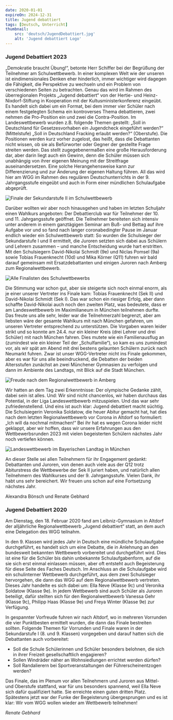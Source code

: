```yaml
---
date: 2020-01-01
expireOn: 2024-12-31
title: Jugend debattiert
tags: [Deutsch, Unterricht]
thumbnail: 
    src: 'deutsch/JugendDebattiert.jpg'
    alt: 'Jugend debattiert Logo'
---
```



### Jugend Debattiert 2023 

„Demokratie braucht Übung!“, betonte Herr Schiffer bei der Begrüßung der Teilnehmer am Schulwettbewerb. In einer komplexen Welt wie der unseren ist eindimensionales Denken eher hinderlich, immer wichtiger wird dagegen die Fähigkeit, die Perspektive zu wechseln und ein Problem von verschiedenen Seiten zu betrachten. Genau das wird im Rahmen des überregionalen Projekts „Jugend debattiert“ von der Hertie- und Heinz-Nixdorf-Stiftung in Kooperation mit der Kultusministerkonferenz eingeübt. Es handelt sich dabei um ein Format, bei dem immer vier Schüler nach einem festgelegten Schema ein kontroverses Thema debattieren, zwei nehmen die Pro-Position ein und zwei die Contra-Position. Im Landeswettbewerb wurden z.B. folgende Themen gestellt: „Soll in Deutschland für Gesetzesvorhaben ein Jugendcheck eingeführt werden?“ (Mittelstufe) „Soll in Deutschland Fracking erlaubt werden?“ (Oberstufe). Die Positionen werden kurz vorher zugelost, das heißt, dass die Debattanten nicht wissen, ob sie als Befürworter oder Gegner der gestellte Frage streiten werden. Das stellt zugegebenermaßen eine große Herausforderung dar, aber darin liegt auch ein Gewinn, denn die Schüler müssen sich unabhängig von ihrer eigenen Meinung mit der Streitfrage auseinandersetzen. Eine solche Herangehensweise kann zur Differenzierung und zur Änderung der eigenen Haltung führen. All das wird hier am WGG im Rahmen des regulären Deutschunterrichts in der 9. Jahrgangsstufe eingeübt und auch in Form einer mündlichen Schulaufgabe abgeprüft. 

![Finale der Sekundarstufe II im Schulwettbewerb](/images/deutsch/jugendDebattiert23.jpg)

Darüber wollten wir aber noch hinausgehen und haben im letzten Schuljahr einen Wahlkurs angeboten: Der Debattierclub war für Teilnehmer der 10. und 11. Jahrgangsstufe geöffnet. Die Teilnehmer bereiteten sich intensiv unter anderem in einem ganztägigen Seminar am Buß- und Bettag auf ihre Aufgabe vor und so fand nach langer coronabedingter Pause im Januar endlich wieder ein Schulwettbewerb statt: So wurden die Schulsieger der Sekundarstufe I und II ermittelt, die Juroren setzten sich dabei aus Schülern und Lehrern zusammen – und manche Entscheidung wurde hart erstritten. Mit den Schulsiegern David-Nikolai Schmidt (9e) und Niclas Pomsel (9a) sowie Tobias Frauenknecht (10d) und Mika Körner (Q11) fuhren wir bald darauf gemeinsam mit Ersatzdebattanten und einigen Juroren nach Amberg zum Regionalwettbewerb. 

![Alle Finalisten des Schulwettbewerbs](/images/deutsch/jugendDebattiert23_1.jpg)

Die Stimmung war schon gut, aber sie steigerte sich noch einmal enorm, als je einer unserer Vertreter ins Finale kam: Tobias Frauenknecht (Sek II) und David-Nikolai Schmidt (Sek I). Das war schon ein riesiger Erfolg, aber dann schaffte David-Nikolai auch noch den zweiten Platz, was bedeutete, dass er am Landeswettbewerb im Maximilianeum in München teilnehmen durfte. Das freute uns alle sehr, leider war die Teilnehmerzahl begrenzt, aber am liebsten wäre der gesamte Wahlkurs mit nach München gefahren, um unseren Vertreter entsprechend zu unterstützen. Die Vorgaben waren leider strikt und so konnte am 24.4. nur ein kleiner Kreis (drei Lehrer und drei Schüler) mit nach München fahren. Dies mutete wie ein Familienausflug an (zumindest wie ein kleiner Teil der „Schulfamilie“), so kam es uns zumindest vor, als wir spät am Abend mit drei bestens gelaunten Schülern zurück nach Neumarkt fuhren. Zwar ist unser WGG-Vertreter nicht ins Finale gekommen, aber es war für uns alle beeindruckend, die Debatten der beiden Altersstufen zunächst an zwei Münchener Gymnasien zu verfolgen und dann im Ambiente des Landtags, mit Blick auf die Stadt München.

![Freude nach dem Regionalwettbewerb in Amberg](/images/deutsch/jugendDebattiert23_2.jpg)

Wir hatten an dem Tag zwei Erkenntnisse: Der olympische Gedanke zählt, dabei sein ist alles. Und: Wir sind nicht chancenlos, wir haben durchaus das Potential, in der Liga Landeswettbewerb mitzuspielen. Und das war sehr zufriedenstellend. Und eins ist auch klar: Jugend debattiert macht süchtig. Die Schulsiegerin Veronika Soldatow, die heuer Abitur gemacht hat, hat dies nach dem letzten Regionalwettbewerb vor Corona in Altdorf so formuliert: „Ich will da nochmal mitmachen!“ Bei ihr hat es wegen Corona leider nicht geklappt, aber wir hoffen, dass wir unsere Erfahrungen aus den Wettbewerbsrunden 2023 mit vielen begeisterten Schülern nächstes Jahr noch vertiefen können. 

![Landeswettbewerb im Bayerischen Landtag in München](/images/deutsch/jugendDebattiert23_3.jpg)

An dieser Stelle sei allen Teilnehmern für ihr Engagement gedankt: Debattanten und Juroren, von denen auch viele aus der Q12 trotz Abiturstress die Wettbewerbe der Sek II juriert haben, und natürlich allen Teilnehmern des Wahlkurses und der 9. Jahrgangsstufe. Vielen Dank, ihr habt uns sehr bereichert. Wir freuen uns schon auf eine Fortsetzung nächstes Jahr.

Alexandra Bönsch und Renate Gebhard 

### Jugend Debattiert 2020

Am Dienstag, den 18. Februar 2020 fand am Leibniz-Gymnasium in Altdorf der alljährliche Regionalwettbewerb „Jugend debattiert“ statt, an dem auch eine Delegation des WGG teilnahm.

In den 9. Klassen wird jedes Jahr in Deutsch eine mündliche Schulaufgabe durchgeführt, es handelt sich um eine Debatte, die in Anlehnung an den bundesweit bekannten Wettbewerb vorbereitet und durchgeführt wird. Dies ist eine für die Schüler bis dahin unbekannte Schulaufgabenform, auf die sie sich erst einmal einlassen müssen, aber oft entsteht auch Begeisterung für diese Seite des Faches Deutsch. Im Anschluss an die Schulaufgabe wird ein schulinterner Wettbewerb durchgeführt, aus dem zwei Schulsieger hervorgehen, die dann das WGG auf dem Regionalwettbewerb vertreten. Dieses Jahr handelte es sich dabei um: Ella Neve (Klasse 9c) und Veronika Soldatow (Klasse 9e). In jedem Wettbewerb sind auch Schüler als Juroren beteiligt, dafür stellten sich für den Regionalwettbewerb Vanessa Gehr (Klasse 9c), Philipp Haas (Klasse 9e) und Freya Winter (Klasse 9e) zur Verfügung.

In gespannter Vorfreude fuhren wir nach Altdorf, wo in mehreren Vorrunden die vier Punktbesten ermittelt wurden, die dann das Finale bestreiten sollten. Folgende Themen für Vorrunden und Finale waren in der Sekundarstufe I (8. und 9. Klassen) vorgegeben und darauf hatten sich die Debattanten auch vorbereitet:

- Soll die Schule Schülerinnen und Schüler besonders belohnen, die sich in ihrer Freizeit gesellschaftlich engagieren?
- Sollen Windräder näher an Wohnsiedlungen errichtet werden dürfen?
- Soll Randalierern bei Sportveranstaltungen der Führerscheinentzogen werden?

Das Finale, das im Plenum vor allen Teilnehmern und Juroren aus Mittel- und Oberstufe stattfand, war für uns besonders spannend, weil Ella Neve sich dafür qualifiziert hatte. Sie erreichte einen guten dritten Platz. Spätestens jetzt war der Funke der Begeisterung übergesprungen und es ist klar: Wir vom WGG wollen wieder am Wettbewerb teilnehmen!

*Renate Gebhard*